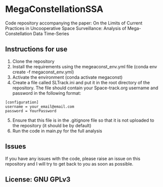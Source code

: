 # MegaConstellationSSA
Code repository accompanying the paper: On the Limits of Current Practices in Uncooperative Space Surveillance: Analysis of Mega-Constellation Data Time-Series

## Instructions for use
1. Clone the repository
2. Install the requirements using the megeaconst_env.yml file (conda env create -f megaconst_env.yml)
3. Activate the environment (conda activate megaconst)
4. Create a file called SLTrack.ini and put it in the root directory of the repository. The file should contain your Space-track.org username and password in the following format:
```
[configuration]
username = your_email@email.com
password = YourPassword
```
5. Ensure that this file is in the .gitignore file so that it is not uploaded to the repository (it should be by default)
6. Run the code in main.py for the full analysis

## Issues
If you have any issues with the code, please raise an issue on this repository and I will try to get back to you as soon as possible.

## License: GNU GPLv3